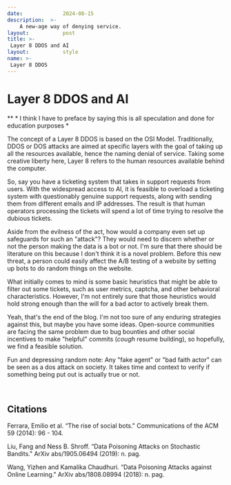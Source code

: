 ```yaml
---
date:             2024-08-15
description:  >-
    A new-age way of denying service.
layout:           post
title: >-
 Layer 8 DDOS and AI
layout:           style
name: >-
 Layer 8 DDOS
---
```


# Layer 8 DDOS and AI 

** * I think I have to preface by saying this is all speculation and done for education purposes *

The concept of a Layer 8 DDOS is based on the OSI Model. Traditionally, DDOS or DOS attacks are aimed at specific layers with the goal of taking up all the resources available, hence the naming denial of service. Taking some creative liberty here, Layer 8 refers to the human resources available behind the computer.

So, say you have a ticketing system that takes in support requests from users. With the widespread access to AI, it is feasible to overload a ticketing system with questionably genuine support requests, along with sending them from different emails and IP addresses. The result is that human operators processing the tickets will spend a lot of time trying to resolve the dubious tickets.

Aside from the evilness of the act, how would a company even set up safeguards for such an "attack"? They would need to discern whether or not the person making the data is a bot or not. I'm sure that there should be literature on this because I don't think it is a novel problem. Before this new threat, a person could easily affect the A/B testing of a website by setting up bots to do random things on the website. 

What initially comes to mind is some basic heuristics that might be able to filter out some tickets, such as user metrics, captcha, and other behavioral characteristics. However, I'm not entirely sure that those heuristics would hold strong enough than the will for a bad actor to actively break them.

Yeah, that's the end of the blog. I'm not too sure of any enduring strategies against this, but maybe you have some ideas. Open-source communities are facing the same problem due to bug bounties and other social incentives to make "helpful" commits (*cough* resume building), so hopefully, we find a feasible solution.

Fun and depressing random note: Any "fake agent" or "bad faith actor" can be seen as a dos attack on society. It takes time and context to verify if something being put out is actually true or not.

<br/>

## Citations

Ferrara, Emilio et al. “The rise of social bots." Communications of the ACM 59 (2014): 96 - 104.

Liu, Fang and Ness B. Shroff. “Data Poisoning Attacks on Stochastic Bandits." ArXiv abs/1905.06494 (2019): n. pag.

Wang, Yizhen and Kamalika Chaudhuri. “Data Poisoning Attacks against Online Learning." ArXiv abs/1808.08994 (2018): n. pag.
